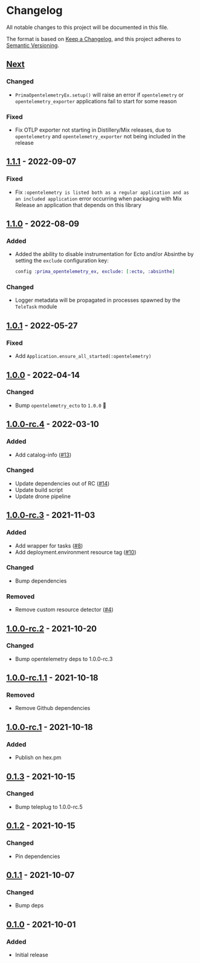 # Changelog

All notable changes to this project will be documented in this file.

The format is based on [Keep a Changelog](https://keepachangelog.com/en/1.0.0/),
and this project adheres to [Semantic Versioning](https://semver.org/spec/v2.0.0.html).

## [Next]

### Changed

- `PrimaOpentelemetryEx.setup()` will raise an error if `opentelemetry` or `opentelemetry_exporter` applications fail to start for some reason

### Fixed

- Fix OTLP exporter not starting in Distillery/Mix releases, due to `opentelemetry` and `opentelemetry_exporter` not being included in the release

## [1.1.1] - 2022-09-07

### Fixed

- Fix `:opentelemetry is listed both as a regular application and as an included application` error occurring when 
 packaging with Mix Release an application that depends on this library

## [1.1.0] - 2022-08-09

### Added

- Added the ability to disable instrumentation for Ecto and/or Absinthe by setting the `exclude` configuration key:  
  ```elixir
  config :prima_opentelemetry_ex, exclude: [:ecto, :absinthe]
  ```

### Changed

- Logger metadata will be propagated in processes spawned by the `TeleTask` module

## [1.0.1] - 2022-05-27

### Fixed

- Add `Application.ensure_all_started(:opentelemetry)`

## [1.0.0] - 2022-04-14

### Changed

- Bump `opentelemetry_ecto` to `1.0.0` 🎉

## [1.0.0-rc.4] - 2022-03-10

### Added

- Add catalog-info ([#13](https://github.com/primait/prima_opentelemetry_ex/pull/13))

### Changed

- Update dependencies out of RC ([#14](https://github.com/primait/prima_opentelemetry_ex/pull/14))
- Update build script
- Update drone pipeline

## [1.0.0-rc.3] - 2021-11-03

### Added

- Add wrapper for tasks ([#8](https://github.com/primait/prima_opentelemetry_ex/pull/8))
- Add deployment.environment resource tag ([#10](https://github.com/primait/prima_opentelemetry_ex/pull/10))

### Changed

- Bump dependencies

### Removed

- Remove custom resource detector ([#4](https://github.com/primait/prima_opentelemetry_ex/pull/4))

## [1.0.0-rc.2] - 2021-10-20

### Changed

- Bump opentelemetry deps to 1.0.0-rc.3

## [1.0.0-rc.1.1] - 2021-10-18

### Removed

- Remove Github dependencies

## [1.0.0-rc.1] - 2021-10-18

### Added

- Publish on hex.pm

## [0.1.3] - 2021-10-15

### Changed

- Bump teleplug to 1.0.0-rc.5

## [0.1.2] - 2021-10-15

### Changed

- Pin dependencies

## [0.1.1] - 2021-10-07

### Changed

- Bump deps

## [0.1.0] - 2021-10-01

### Added

- Initial release

[Next]: https://github.com/primait/prima_opentelemetry_ex/compare/1.1.1...HEAD
[1.1.1]: https://github.com/primait/prima_opentelemetry_ex/compare/1.1.0...1.1.1
[1.1.0]: https://github.com/primait/prima_opentelemetry_ex/compare/1.0.1...1.1.0
[1.0.1]: https://github.com/primait/prima_opentelemetry_ex/compare/1.0.0...1.0.1
[1.0.0]: https://github.com/primait/prima_opentelemetry_ex/compare/1.0.0-rc.4...1.0.0
[1.0.0-rc.4]: https://github.com/primait/prima_opentelemetry_ex/compare/1.0.0-rc.3...1.0.0-rc.4
[1.0.0-rc.3]: https://github.com/primait/prima_opentelemetry_ex/compare/1.0.0-rc.2...1.0.0-rc.3
[1.0.0-rc.2]: https://github.com/primait/prima_opentelemetry_ex/compare/1.0.0-rc.1.1...1.0.0-rc.2
[1.0.0-rc.1.1]: https://github.com/primait/prima_opentelemetry_ex/compare/1.0.0-rc.1...1.0.0-rc.1.1
[1.0.0-rc.1]: https://github.com/primait/prima_opentelemetry_ex/compare/0.1.3...1.0.0-rc.1
[0.1.3]: https://github.com/primait/prima_opentelemetry_ex/compare/0.1.2...0.1.3
[0.1.2]: https://github.com/primait/prima_opentelemetry_ex/compare/0.1.1...0.1.2
[0.1.1]: https://github.com/primait/prima_opentelemetry_ex/compare/0.1.0...0.1.1
[0.1.0]: https://github.com/primait/prima_opentelemetry_ex/releases/tag/0.1.0

